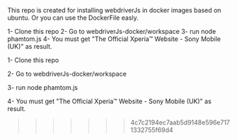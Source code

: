 This repo is created for installing webdriverJs in docker images based on ubuntu. Or you can use the DockerFile easly.


1- Clone this repo
2- Go to webdriverJs-docker/workspace
3- run node phamtom.js
4- You must get "The Official Xperia™ Website - Sony Mobile (UK)" as result.


1- Clone this repo

2- Go to webdriverJs-docker/workspace

3- run node phamtom.js

4- You must get "The Official Xperia™ Website - Sony Mobile (UK)" as result.
>>>>>>> 4c7c2194ec7aab5d9148e596e7171332755f69d4
